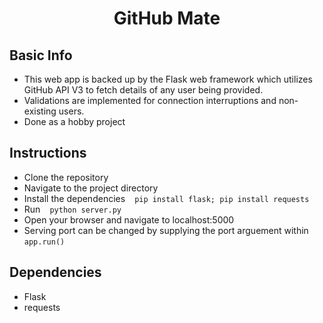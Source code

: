 <h1 align="center">GitHub Mate</h1>

## Basic Info

- This web app is backed up by the Flask web framework which utilizes GitHub API V3 to fetch details of any user being provided.
- Validations are implemented for connection interruptions and non-existing users.
- Done as a hobby project

## Instructions

* Clone the repository
* Navigate to the project directory
* Install the dependencies ` ` ` pip install flask; pip install requests ` ` `
* Run ` ` ` python server.py ` ` `
* Open your browser and navigate to localhost:5000
* Serving port can be changed by supplying the port arguement within ` ` ` app.run() ` ` `

## Dependencies

* Flask
* requests